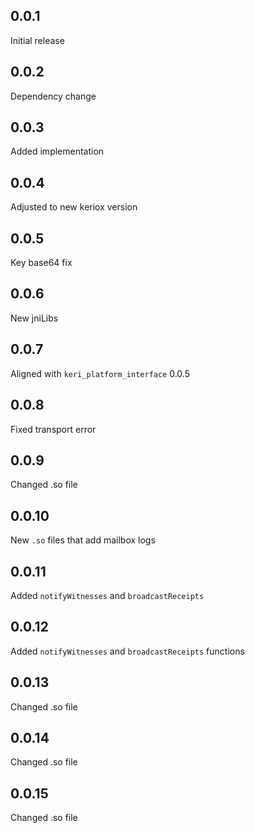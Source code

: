 ## 0.0.1

Initial release

## 0.0.2

Dependency change

## 0.0.3

Added implementation

## 0.0.4 

Adjusted to new keriox version

## 0.0.5

Key base64 fix

## 0.0.6

New jniLibs

## 0.0.7

Aligned with `keri_platform_interface` 0.0.5

## 0.0.8

Fixed transport error

## 0.0.9

Changed .so file

## 0.0.10

New `.so` files that add mailbox logs

## 0.0.11 

Added `notifyWitnesses` and `broadcastReceipts`

## 0.0.12

Added `notifyWitnesses` and `broadcastReceipts` functions

## 0.0.13

Changed .so file

## 0.0.14

Changed .so file

## 0.0.15

Changed .so file